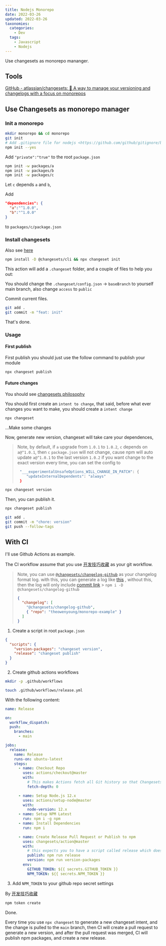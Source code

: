 ```yaml
---
title: Nodejs Monorepo
date: 2022-03-26
updated: 2022-03-26
taxonomies:
  categories:
    - Dev
  tags:
    - Javascript
    - Nodejs
---
```


Use changesets as monorepo mananger.

<!-- more -->

## Tools

[GitHub - atlassian/changesets: 🦋 A way to manage your versioning and changelogs with a focus on monorepos](https://github.com/atlassian/changesets)

## Use Changesets as monorepo manager

### Init a monorepo

```bash
mkdir monorepo && cd monorepo
git init
# Add .gitignore file for nodejs <https://github.com/github/gitignore/blob/master/Node.gitignore>
npm init --yes
```

Add `"private":"true"` to the root `package.json`

```bash
npm init -w packages/a
npm init -w packages/b
npm init -w packages/c
```

Let `c` depends `a` and `b`,

Add

```json
"dependencies": {
  "a":"^1.0.0",
  "b":"^1.0.0"
}
```

to `packages/c/package.json`

### Install changesets

Also see [here](https://github.com/atlassian/changesets/blob/main/docs/intro-to-using-changesets.md)

```bash
npm install -D @changesets/cli && npx changeset init
```

This action will add a `.changeset` folder, and a couple of files to help you out:

You should change the `.changeset/config.json` -> `baseBranch` to yourself main branch, also change `access` to `public`

Commit current files.

```bash
git add .
git commit -m "feat: init"
```

That's done.

### Usage

#### First publish

First publish you should just use the follow command to publish your module

```bash
npx changeset publish
```

#### Future changes

You should see [changesets philosophy](https://github.com/atlassian/changesets/blob/main/docs/detailed-explanation.md)

You should first create an `intent to change`, that said, before what ever changes you want to make, you should create a `intent change`

```bash
npx changeset
```

...Make some changes

Now, generate new version, changeset will take care your dependences,

> Note, by default, if `a` upgrade from `1.0.1` to `1.0.2`, `c` depends on `a@^1.0.1`, then `c` `package.json` will not change, cause npm will auto update `a@^1.0.1` to the last version `1.0.2`
> if you want change to the exact version every time, you can set the config to
>
> ```bash
>  "___experimentalUnsafeOptions_WILL_CHANGE_IN_PATCH": {
>     "updateInternalDependents": "always"
>  }
> ```

```bash
npx changeset version
```

Then, you can publish it.

```bash
npx changeset publish
```

```bash
git add .
git commit -m "chore: version"
git push --follow-tags
```

## With CI

I'll use Github Actions as example.

The CI workflow assume that you use [开发技巧收藏](/content/dev-tips/index.md#git-tips) as your git workflow.

> Note, you can use [`@changesets/changelog-github`](https://github.com/atlassian/changesets/tree/main/packages/changelog-github) as your changelog format log. with this, you can generate a log like [this](https://github.com/theowenyoung/monorepo-example/releases/tag/%40theowenyoung%2Fpackage-example-b%401.1.0) , without this, then the log will only include [commit link](https://github.com/theowenyoung/monorepo-example/releases/tag/%40theowenyoung%2Fpackage-example-c%401.1.2) > `npm i -D @changesets/changelog-github`
>
> ```json
> {
>   "changelog": [
>     "@changesets/changelog-github",
>     { "repo": "theowenyoung/monorepo-example" }
>   ]
> }
> ```

1. Create a script in root `package.json`

```json
{
  "scripts": {
    "version-packages": "changeset version",
    "release": "changeset publish"
  }
}
```

2. Create github actions workflows

```bash
mkdir -p .github/workflows
```

```bash
touch .github/workflows/release.yml
```

With the following content:

```yaml
name: Release

on:
  workflow_dispatch:
  push:
    branches:
      - main

jobs:
  release:
    name: Release
    runs-on: ubuntu-latest
    steps:
      - name: Checkout Repo
        uses: actions/checkout@master
        with:
          # This makes Actions fetch all Git history so that Changesets can generate changelogs with the correct commits
          fetch-depth: 0

      - name: Setup Node.js 12.x
        uses: actions/setup-node@master
        with:
          node-version: 12.x
      - name: Setup NPM Latest
        run: npm i -g npm
      - name: Install Dependencies
        run: npm i

      - name: Create Release Pull Request or Publish to npm
        uses: changesets/action@master
        with:
          # this expects you to have a script called release which does a build for your packages and calls changeset publish
          publish: npm run release
          version: npm run version-packages
        env:
          GITHUB_TOKEN: ${{ secrets.GITHUB_TOKEN }}
          NPM_TOKEN: ${{ secrets.NPM_TOKEN }}
```

3. Add `NPM_TOKEN` to your github repo secret settings

By [开发技巧收藏](/content/dev-tips/index.md)

```bash
npm token create
```

Done.

Every time you use `npx changeset` to generate a new changeset intent, and the change is pulled to the `main` branch, then CI will create a pull request to generate a new version, and after the pull request was merged, CI will publish npm packages, and create a new release.
